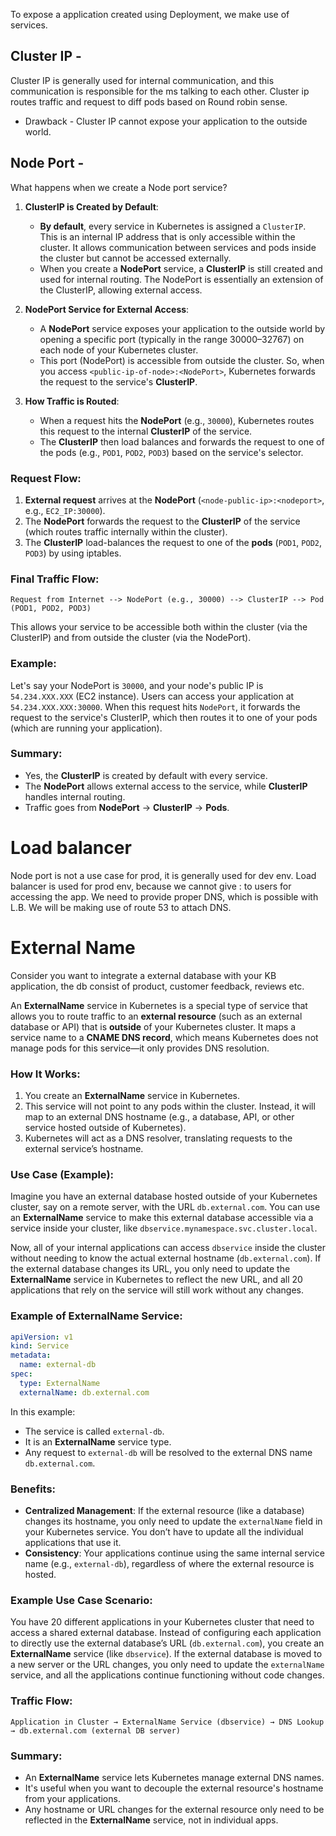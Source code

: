 
To expose a application created using Deployment, we make use of services.

## Cluster IP -

Cluster IP is generally used for internal communication, and this communication is responsible for the ms talking to each other. Cluster ip routes traffic and request to diff pods based on Round robin sense.

- Drawback - Cluster IP cannot expose your application to the outside world.

## Node Port - 

What happens when we create a Node port service?

1. **ClusterIP is Created by Default**:
   - **By default**, every service in Kubernetes is assigned a `ClusterIP`. This is an internal IP address that is only accessible within the cluster. It allows communication between services and pods inside the cluster but cannot be accessed externally.
   - When you create a **NodePort** service, a **ClusterIP** is still created and used for internal routing. The NodePort is essentially an extension of the ClusterIP, allowing external access.

2. **NodePort Service for External Access**:
   - A **NodePort** service exposes your application to the outside world by opening a specific port (typically in the range 30000–32767) on each node of your Kubernetes cluster.
   - This port (NodePort) is accessible from outside the cluster. So, when you access `<public-ip-of-node>:<NodePort>`, Kubernetes forwards the request to the service's **ClusterIP**.

3. **How Traffic is Routed**:
   - When a request hits the **NodePort** (e.g., `30000`), Kubernetes routes this request to the internal **ClusterIP** of the service.
   - The **ClusterIP** then load balances and forwards the request to one of the pods (e.g., `POD1`, `POD2`, `POD3`) based on the service's selector.

### Request Flow:
1. **External request** arrives at the **NodePort** (`<node-public-ip>:<nodeport>`, e.g., `EC2_IP:30000`).
2. The **NodePort** forwards the request to the **ClusterIP** of the service (which routes traffic internally within the cluster).
3. The **ClusterIP** load-balances the request to one of the **pods** (`POD1`, `POD2`, `POD3`) by using iptables.

### Final Traffic Flow:
```
Request from Internet --> NodePort (e.g., 30000) --> ClusterIP --> Pod (POD1, POD2, POD3)
```

This allows your service to be accessible both within the cluster (via the ClusterIP) and from outside the cluster (via the NodePort).

### Example:
Let's say your NodePort is `30000`, and your node's public IP is `54.234.XXX.XXX` (EC2 instance). Users can access your application at `54.234.XXX.XXX:30000`. When this request hits `NodePort`, it forwards the request to the service's ClusterIP, which then routes it to one of your pods (which are running your application).

### Summary:
- Yes, the **ClusterIP** is created by default with every service.
- The **NodePort** allows external access to the service, while **ClusterIP** handles internal routing.
- Traffic goes from **NodePort** → **ClusterIP** → **Pods**.


# Load balancer

Node port is not a use case for prod, it is generally used for dev env. Load balancer is used for prod env, because we cannot give <node-public-ip>:<nodeport> to users for accessing the app. We need to provide proper DNS, which is possible with L.B. We will be making use of route 53 to attach DNS.

# External Name

Consider you want to integrate a external database with your KB application, the db consist of product, customer feedback, reviews etc.

An **ExternalName** service in Kubernetes is a special type of service that allows you to route traffic to an **external resource** (such as an external database or API) that is **outside** of your Kubernetes cluster. It maps a service name to a **CNAME DNS record**, which means Kubernetes does not manage pods for this service—it only provides DNS resolution.

### How It Works:
1. You create an **ExternalName** service in Kubernetes.
2. This service will not point to any pods within the cluster. Instead, it will map to an external DNS hostname (e.g., a database, API, or other service hosted outside of Kubernetes).
3. Kubernetes will act as a DNS resolver, translating requests to the external service’s hostname.

### Use Case (Example):
Imagine you have an external database hosted outside of your Kubernetes cluster, say on a remote server, with the URL `db.external.com`. You can use an **ExternalName** service to make this external database accessible via a service inside your cluster, like `dbservice.mynamespace.svc.cluster.local`.

Now, all of your internal applications can access `dbservice` inside the cluster without needing to know the actual external hostname (`db.external.com`). If the external database changes its URL, you only need to update the **ExternalName** service in Kubernetes to reflect the new URL, and all 20 applications that rely on the service will still work without any changes.

### Example of ExternalName Service:
```yaml
apiVersion: v1
kind: Service
metadata:
  name: external-db
spec:
  type: ExternalName
  externalName: db.external.com
```

In this example:
- The service is called `external-db`.
- It is an **ExternalName** service type.
- Any request to `external-db` will be resolved to the external DNS name `db.external.com`.

### Benefits:
- **Centralized Management**: If the external resource (like a database) changes its hostname, you only need to update the `externalName` field in your Kubernetes service. You don’t have to update all the individual applications that use it.
- **Consistency**: Your applications continue using the same internal service name (e.g., `external-db`), regardless of where the external resource is hosted.

### Example Use Case Scenario:
You have 20 different applications in your Kubernetes cluster that need to access a shared external database. Instead of configuring each application to directly use the external database’s URL (`db.external.com`), you create an **ExternalName** service (like `dbservice`). If the external database is moved to a new server or the URL changes, you only need to update the `externalName` service, and all the applications continue functioning without code changes.

### Traffic Flow:
```
Application in Cluster → ExternalName Service (dbservice) → DNS Lookup → db.external.com (external DB server)
```

### Summary:
- An **ExternalName** service lets Kubernetes manage external DNS names.
- It's useful when you want to decouple the external resource's hostname from your applications.
- Any hostname or URL changes for the external resource only need to be reflected in the **ExternalName** service, not in individual apps.

